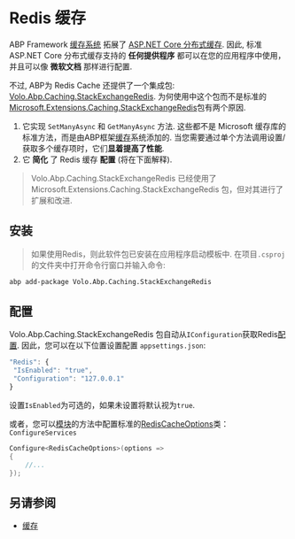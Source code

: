 # Redis 缓存

ABP Framework [缓存系统](Caching.md) 拓展了 [ASP.NET Core 分布式缓存](https://docs.microsoft.com/en-us/aspnet/core/performance/caching/distributed). 因此, 标准 ASP.NET Core 分布式缓存支持的 **任何提供程序** 都可以在您的应用程序中使用，并且可以像 **微软文档** 那样进行配置.

不过, ABP为 Redis Cache 还提供了一个集成包: [Volo.Abp.Caching.StackExchangeRedis](https://www.nuget.org/packages/Volo.Abp.Caching.StackExchangeRedis). 
为何使用中这个包而不是标准的[Microsoft.Extensions.Caching.StackExchangeRedis](https://www.nuget.org/packages/Microsoft.Extensions.Caching.StackExchangeRedis/)包有两个原因.

1. 它实现 `SetManyAsync` 和 `GetManyAsync` 方法. 这些都不是 Microsoft 缓存库的标准方法，而是由ABP框架[缓存](Caching.md)系统添加的. 当您需要通过单个方法调用设置/获取多个缓存项时，它们**显着提高了性能**.
2. 它 **简化** 了 Redis 缓存 **配置** (将在下面解释).

> Volo.Abp.Caching.StackExchangeRedis 已经使用了 Microsoft.Extensions.Caching.StackExchangeRedis 包，但对其进行了扩展和改进.
## 安装

> 如果使用Redis，则此软件包已安装在应用程序启动模板中.
在项目`.csproj`的文件夹中打开命令行窗口并输入命令:

````bash
abp add-package Volo.Abp.Caching.StackExchangeRedis
````

## 配置

Volo.Abp.Caching.StackExchangeRedis 包自动从`IConfiguration`获取Redis[配置](Configuration.md).  因此，您可以在以下位置设置配置 `appsettings.json`:

````js
"Redis": { 
 "IsEnabled": "true",
 "Configuration": "127.0.0.1"
}
````
设置`IsEnabled`为可选的，如果未设置将默认视为`true`.


或者，您可以[模块](Module-Development-Basics.md)的方法中配置标准的[RedisCacheOptions](https://docs.microsoft.com/en-us/dotnet/api/microsoft.extensions.caching.stackexchangeredis.rediscacheoptions)类： `ConfigureServices` 

````csharp
Configure<RedisCacheOptions>(options =>
{
    //...
});
````

## 另请参阅

* [缓存](Caching.md)
